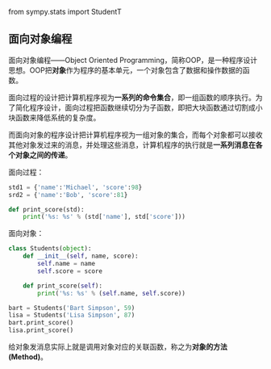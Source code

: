 from sympy.stats import StudentT

## 面向对象编程
面向对象编程——Object Oriented Programming，简称OOP，是一种程序设计思想。OOP把**对象**作为程序的基本单元，一个对象包含了数据和操作数据的函数。

面向过程的设计把计算机程序视为**一系列的命令集合**，即一组函数的顺序执行。为了简化程序设计，面向过程把函数继续切分为子函数，即把大块函数通过切割成小块函数来降低系统的复杂度。

而面向对象的程序设计把计算机程序视为一组对象的集合，而每个对象都可以接收其他对象发过来的消息，并处理这些消息，计算机程序的执行就是**一系列消息在各个对象之间的传递**。

面向过程：
```python
std1 = {'name':'Michael', 'score':98}
srd2 = {'name':'Bob', 'score':81}

def print_score(std):
    print('%s: %s' % (std['name'], std['score']))
```

面向对象：
```python
class Students(object):
    def __init__(self, name, score):
        self.name = name
        self.score = score

    def print_score(self):
        print('%s: %s' % (self.name, self.score))

bart = Students('Bart Simpson', 59)
lisa = Students('Lisa Simpson', 87)
bart.print_score()
lisa.print_score()
```

给对象发消息实际上就是调用对象对应的关联函数，称之为**对象的方法(Method)**。
